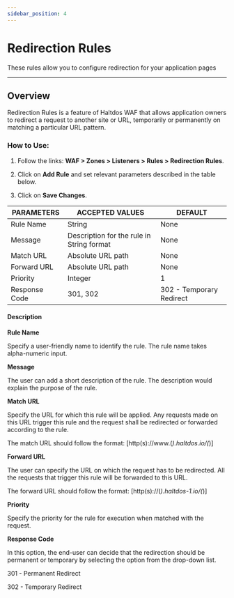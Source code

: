 ```yaml
---
sidebar_position: 4
---
```

# Redirection Rules

These rules allow you to configure redirection for your application pages

---

## Overview

Redirection Rules is a feature of Haltdos WAF that allows application owners to redirect a request to another site or URL, temporarily or permanently on matching a particular URL pattern.

### How to Use:

1. Follow the links: **WAF > Zones > Listeners > Rules > Redirection Rules**.

2. Click on **Add Rule** and set relevant parameters described in the table below.

3. Click on **Save Changes**.

| PARAMETERS    | ACCEPTED VALUES                           | DEFAULT                  |
|---------------|-------------------------------------------|--------------------------|
| Rule Name     | String                                    | None                     |
| Message       | Description for the rule in String format | None                     |
| Match URL     | Absolute URL path                         | None                     |
| Forward URL   | Absolute URL path                         | None                     |
| Priority      | Integer                                   | 1                        |
| Response Code | 301, 302                                  | 302 - Temporary Redirect |

#### Description

**Rule Name**

Specify a user-friendly name to identify the rule. The rule name takes alpha-numeric input.

**Message**

The user can add a short description of the rule. The description would explain the purpose of the rule.

**Match URL**

Specify the URL for which this rule will be applied. Any requests made on this URL trigger this rule and the request shall be redirected or forwarded according to the rule.

The match URL should follow the format: [http(s)://www.(*).haltdos.io/(*)]

**Forward URL**

The user can specify the URL on which the request has to be redirected. All the requests that trigger this rule will be forwarded to this URL.

The forward URL should follow the format: [http(s)://(*).haltdos-1.io/(*)] 

**Priority**

Specify the priority for the rule for execution when matched with the request.

**Response Code**

In this option, the end-user can decide that the redirection should be permanent or temporary by selecting the option from the drop-down list.

301 - Permanent Redirect 

302 - Temporary Redirect
